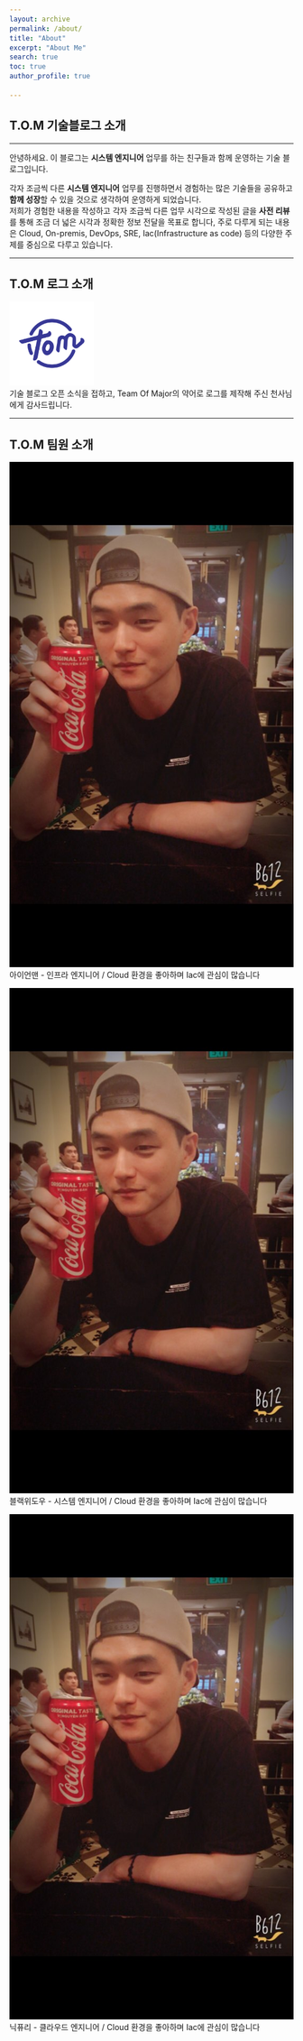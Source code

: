 ```yaml
---
layout: archive
permalink: /about/
title: "About"
excerpt: "About Me"
search: true
toc: true
author_profile: true

---
```


## T.O.M 기술블로그 소개

---

안녕하세요. 이 블로그는 **시스템 엔지니어** 업무를 하는 친구들과 함께 운영하는 기술 블로그입니다.

각자 조금씩 다른 **시스템 엔지니어** 업무를 진행하면서 경험하는 많은 기술들을 공유하고 **함께 성장**할 수 있을 것으로 생각하여 운영하게 되었습니다.<br>
저희가 경험한 내용을 작성하고 각자 조금씩 다른 업무 시각으로 작성된 글을 **사전 리뷰**를 통해 조금 더 넓은 시각과 정확한 정보 전달을 목표로 합니다, 주로 다루게 되는 내용은 Cloud, On-premis, DevOps, SRE, Iac(Infrastructure as code) 등의 다양한 주제를 중심으로 다루고 있습니다.

---
## T.O.M 로그 소개

<img src="/assets/images/tom-logo.png" width="150" height="150"> 
<br>
기술 블로그 오픈 소식을 접하고, Team Of Major의 약어로 로그를 제작해 주신 천사님에게 감사드립니다.

---

## T.O.M 팀원 소개

<img class='photo2' src="/assets/images/moontaekwon.jpeg"> 아이언맨 - 인프라 엔지니어 / Cloud 환경을 좋아하며 Iac에 관심이 많습니다

<img class='photo2' src="/assets/images/moontaekwon.jpeg"> 블랙위도우 - 시스템 엔지니어 / Cloud 환경을 좋아하며 Iac에 관심이 많습니다

<img class='photo2' src="/assets/images/moontaekwon.jpeg"> 닉퓨리 - 클라우드 엔지니어 / Cloud 환경을 좋아하며 Iac에 관심이 많습니다
